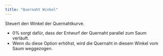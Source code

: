 ```yaml
---
title: "Quernaht Winkel"
---
```


Steuert den Winkel der Quernahtkurve.

- 0% sorgt dafür, dass der Entwurf der Quernaht parallel zum Saum verläuft.
- Wenn du diese Option erhöhst, wird die Quernaht in diesem Winkel vom Saum weggezogen.




